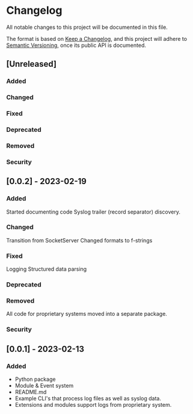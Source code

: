 # Changelog

All notable changes to this project will be documented in this file.

The format is based on [Keep a Changelog](https://keepachangelog.com/en/1.0.0/),
and this project will adhere to [Semantic Versioning](https://semver.org/spec/v2.0.0.html),
once its public API is documented.

## [Unreleased]

### Added

### Changed

### Fixed

### Deprecated

### Removed

### Security


## [0.0.2] - 2023-02-19

### Added
Started documenting code
Syslog trailer (record separator) discovery.

### Changed
Transition from SocketServer
Changed formats to f-strings

### Fixed
Logging
Structured data parsing

### Deprecated

### Removed
All code for proprietary systems moved into a separate package.

### Security


## [0.0.1] - 2023-02-13

### Added

- Python package
- Module & Event system
- README.md
- Example CLI's that process log files as well as syslog data.
- Extensions and modules support logs from proprietary system.

